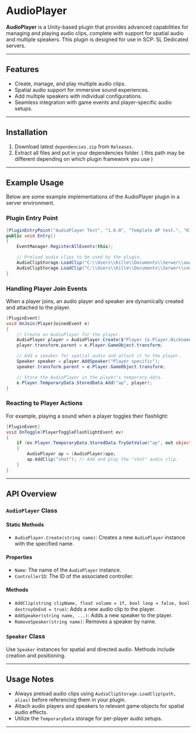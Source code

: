 # AudioPlayer

**AudioPlayer** is a Unity-based plugin that provides advanced capabilities for managing and playing audio clips, complete with support for spatial audio and multiple speakers. This plugin is designed for use in SCP: SL Dedicated servers.

---

## Features

- Create, manage, and play multiple audio clips.
- Spatial audio support for immersive sound experiences.
- Add multiple speakers with individual configurations.
- Seamless integration with game events and player-specific audio setups.

---

## Installation

1. Download latest ``dependencies.zip`` from ``Releases``.
2. Extract all files and put in your dependencies folder. ( this path may be different depending on which plugin framework you use )

---

## Example Usage

Below are some example implementations of the AudioPlayer plugin in a server environment.

### Plugin Entry Point

```csharp
[PluginEntryPoint("AudioPlayer Test", "1.0.0", "Template AP test.", "Killers0992")]
public void Entry()
{
    EventManager.RegisterAllEvents(this);

    // Preload audio clips to be used by the plugin.
    AudioClipStorage.LoadClip("C:\\Users\\Kille\\Documents\\Serwer\\audio3.ogg", "audio3");
    AudioClipStorage.LoadClip("C:\\Users\\Kille\\Documents\\Serwer\\com.ogg", "shot");
}
```

### Handling Player Join Events

When a player joins, an audio player and speaker are dynamically created and attached to the player.

```csharp
[PluginEvent]
void OnJoin(PlayerJoinedEvent e)
{
    // Create an AudioPlayer for the player.
    AudioPlayer player = AudioPlayer.Create($"Player {e.Player.Nickname}");
    player.transform.parent = e.Player.GameObject.transform;

    // Add a speaker for spatial audio and attach it to the player.
    Speaker speaker = player.AddSpeaker("Player specific");
    speaker.transform.parent = e.Player.GameObject.transform;

    // Store the AudioPlayer in the player's temporary data.
    e.Player.TemporaryData.StoredData.Add("ap", player);
}
```

### Reacting to Player Actions

For example, playing a sound when a player toggles their flashlight:

```csharp
[PluginEvent]
void OnToggle(PlayerToggleFlashlightEvent ev)
{
    if (ev.Player.TemporaryData.StoredData.TryGetValue("ap", out object apo))
    {
        AudioPlayer ap = (AudioPlayer)apo;
        ap.AddClip("shot"); // Add and play the "shot" audio clip.
    }
}
```

---

## API Overview

### `AudioPlayer` Class

#### Static Methods

- `AudioPlayer.Create(string name)`: Creates a new `AudioPlayer` instance with the specified name.

#### Properties

- `Name`: The name of the `AudioPlayer` instance.
- `ControllerID`: The ID of the associated controller.

#### Methods

- `AddClip(string clipName, float volume = 1f, bool loop = false, bool destroyOnEnd = true)`: Adds a new audio clip to the player.
- `AddSpeaker(string name, ...)`: Adds a new speaker to the player.
- `RemoveSpeaker(string name)`: Removes a speaker by name.

### `Speaker` Class

Use `Speaker` instances for spatial and directed audio. Methods include creation and positioning.

---

## Usage Notes

- Always preload audio clips using `AudioClipStorage.LoadClip(path, alias)` before referencing them in your plugin.
- Attach audio players and speakers to relevant game objects for spatial audio effects.
- Utilize the `TemporaryData` storage for per-player audio setups.

---
